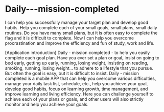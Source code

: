 # Daily---mission-completed
I can help you successfully manage your target plan and develop good habits. Help you complete each of your small goals, small plans, small daily routines. Do you have many small plans, but it is often easy to complete the flag and it is difficult to complete. Now I can help you overcome procrastination and improve the efficiency and fun of study, work and life.

[Application introduction]
Daily - mission completed - to help you easily complete each goal plan.
Have you ever set a plan or goal, insist on going to bed early, getting up early, running, losing weight, insisting on reading, smoking, running, losing weight... to adhere to a lifestyle that you pursue. But often the goal is easy, but it is difficult to insist.
Daily - mission completed is a mobile APP that can help you overcome various difficulties, manage your daily task list, schedule, etc., help you achieve your goal, develop good habits, focus on learning growth, time management, and improve learning and living efficiency. Here you can challenge yourself to achieve each of your plans or goals, and other users will also strictly monitor and help you achieve your goals.
